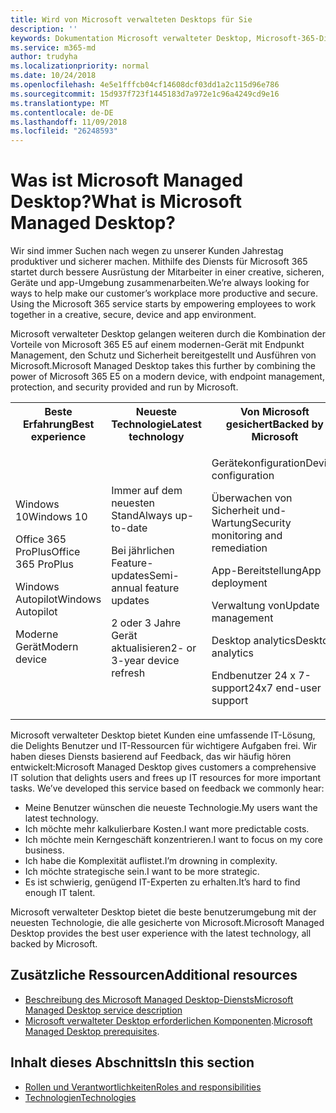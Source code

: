 ```yaml
---
title: Wird von Microsoft verwalteten Desktops für Sie
description: ''
keywords: Dokumentation Microsoft verwalteter Desktop, Microsoft-365-Dienst
ms.service: m365-md
author: trudyha
ms.localizationpriority: normal
ms.date: 10/24/2018
ms.openlocfilehash: 4e5e1fffcb04cf14608dcf03dd1a2c115d96e786
ms.sourcegitcommit: 15d937f723f1445183d7a972e1c96a4249cd9e16
ms.translationtype: MT
ms.contentlocale: de-DE
ms.lasthandoff: 11/09/2018
ms.locfileid: "26248593"
---
```

# <a name="what-is-microsoft-managed-desktop"></a><span data-ttu-id="6219c-103">Was ist Microsoft Managed Desktop?</span><span class="sxs-lookup"><span data-stu-id="6219c-103">What is Microsoft Managed Desktop?</span></span>

<!--from Overview-->

<span data-ttu-id="6219c-p101">Wir sind immer Suchen nach wegen zu unserer Kunden Jahrestag produktiver und sicherer machen. Mithilfe des Diensts für Microsoft 365 startet durch bessere Ausrüstung der Mitarbeiter in einer creative, sicheren, Geräte und app-Umgebung zusammenarbeiten.</span><span class="sxs-lookup"><span data-stu-id="6219c-p101">We’re always looking for ways to help make our customer’s workplace more productive and secure. Using the Microsoft 365 service starts by empowering employees to work together in a creative, secure, device and app environment.</span></span>

<span data-ttu-id="6219c-106">Microsoft verwalteter Desktop gelangen weiteren durch die Kombination der Vorteile von Microsoft 365 E5 auf einem modernen-Gerät mit Endpunkt Management, den Schutz und Sicherheit bereitgestellt und Ausführen von Microsoft.</span><span class="sxs-lookup"><span data-stu-id="6219c-106">Microsoft Managed Desktop takes this further by combining the power of Microsoft 365 E5 on a modern device, with endpoint management, protection, and security provided and run by Microsoft.</span></span>


<table>
<tr><th><span data-ttu-id="6219c-107">Beste Erfahrung</span><span class="sxs-lookup"><span data-stu-id="6219c-107">Best experience</span></span></th><th><span data-ttu-id="6219c-108">Neueste Technologie</span><span class="sxs-lookup"><span data-stu-id="6219c-108">Latest technology</span></span></th><th><span data-ttu-id="6219c-109">Von Microsoft gesichert</span><span class="sxs-lookup"><span data-stu-id="6219c-109">Backed by Microsoft</span></span></th></tr>
<tr><td><p><span data-ttu-id="6219c-110">Windows 10</span><span class="sxs-lookup"><span data-stu-id="6219c-110">Windows 10</span></span></p><p><span data-ttu-id="6219c-111">Office 365 ProPlus</span><span class="sxs-lookup"><span data-stu-id="6219c-111">Office 365 ProPlus</span></span></p><p></p><p><span data-ttu-id="6219c-112">Windows Autopilot</span><span class="sxs-lookup"><span data-stu-id="6219c-112">Windows Autopilot</span></span></p><p><span data-ttu-id="6219c-113">Moderne Gerät</span><span class="sxs-lookup"><span data-stu-id="6219c-113">Modern device</span></span></p></td><td><p><span data-ttu-id="6219c-114">Immer auf dem neuesten Stand</span><span class="sxs-lookup"><span data-stu-id="6219c-114">Always up-to-date</span></span></p><p><span data-ttu-id="6219c-115">Bei jährlichen Feature-updates</span><span class="sxs-lookup"><span data-stu-id="6219c-115">Semi-annual feature updates</span></span> </p><p><span data-ttu-id="6219c-116">2 oder 3 Jahre Gerät aktualisieren</span><span class="sxs-lookup"><span data-stu-id="6219c-116">2- or 3-year device refresh</span></span></p></td><td><p><span data-ttu-id="6219c-117">Gerätekonfiguration</span><span class="sxs-lookup"><span data-stu-id="6219c-117">Device configuration</span></span></p><p><span data-ttu-id="6219c-118">Überwachen von Sicherheit und-Wartung</span><span class="sxs-lookup"><span data-stu-id="6219c-118">Security monitoring and remediation</span></span></p><p><span data-ttu-id="6219c-119">App-Bereitstellung</span><span class="sxs-lookup"><span data-stu-id="6219c-119">App deployment</span></span></p><p><span data-ttu-id="6219c-120">Verwaltung von</span><span class="sxs-lookup"><span data-stu-id="6219c-120">Update management</span></span></p><p><span data-ttu-id="6219c-121">Desktop analytics</span><span class="sxs-lookup"><span data-stu-id="6219c-121">Desktop analytics</span></span></p><p><span data-ttu-id="6219c-122">Endbenutzer 24 x 7-support</span><span class="sxs-lookup"><span data-stu-id="6219c-122">24x7 end-user support</span></span></p></td></tr>
</table>

<span data-ttu-id="6219c-p102">Microsoft verwalteter Desktop bietet Kunden eine umfassende IT-Lösung, die Delights Benutzer und IT-Ressourcen für wichtigere Aufgaben frei. Wir haben dieses Diensts basierend auf Feedback, das wir häufig hören entwickelt:</span><span class="sxs-lookup"><span data-stu-id="6219c-p102">Microsoft Managed Desktop gives customers a comprehensive IT solution that delights users and frees up IT resources for more important tasks. We’ve developed this service based on feedback we commonly hear:</span></span>
- <span data-ttu-id="6219c-125">Meine Benutzer wünschen die neueste Technologie.</span><span class="sxs-lookup"><span data-stu-id="6219c-125">My users want the latest technology.</span></span>
- <span data-ttu-id="6219c-126">Ich möchte mehr kalkulierbare Kosten.</span><span class="sxs-lookup"><span data-stu-id="6219c-126">I want more predictable costs.</span></span>
- <span data-ttu-id="6219c-127">Ich möchte mein Kerngeschäft konzentrieren.</span><span class="sxs-lookup"><span data-stu-id="6219c-127">I want to focus on my core business.</span></span> 
- <span data-ttu-id="6219c-128">Ich habe die Komplexität auflistet.</span><span class="sxs-lookup"><span data-stu-id="6219c-128">I’m drowning in complexity.</span></span> 
- <span data-ttu-id="6219c-129">Ich möchte strategische sein.</span><span class="sxs-lookup"><span data-stu-id="6219c-129">I want to be more strategic.</span></span> 
- <span data-ttu-id="6219c-130">Es ist schwierig, genügend IT-Experten zu erhalten.</span><span class="sxs-lookup"><span data-stu-id="6219c-130">It’s hard to find enough IT talent.</span></span>  

<span data-ttu-id="6219c-131">Microsoft verwalteter Desktop bietet die beste benutzerumgebung mit der neuesten Technologie, die alle gesicherte von Microsoft.</span><span class="sxs-lookup"><span data-stu-id="6219c-131">Microsoft Managed Desktop provides the best user experience with the latest technology, all backed by Microsoft.</span></span> 

## <a name="additional-resources"></a><span data-ttu-id="6219c-132">Zusätzliche Ressourcen</span><span class="sxs-lookup"><span data-stu-id="6219c-132">Additional resources</span></span>
- [<span data-ttu-id="6219c-133">Beschreibung des Microsoft Managed Desktop-Diensts</span><span class="sxs-lookup"><span data-stu-id="6219c-133">Microsoft Managed Desktop service description</span></span>](../service-description/index.md)
- <span data-ttu-id="6219c-134">[Microsoft verwalteter Desktop erforderlichen Komponenten](../get-ready/prerequisites.md).</span><span class="sxs-lookup"><span data-stu-id="6219c-134">[Microsoft Managed Desktop prerequisites](../get-ready/prerequisites.md).</span></span>

<!--When you enroll in Microsoft Managed Desktop, Microsoft provides you with devices that are configured to join your Azure Active Directory tenant. Windows 10, Office 365, and some apps and features associated with [Microsoft 365 Enterprise E5](https://www.microsoft.com/en-us/microsoft-365/compare-all-microsoft-365-plans) are installed (by Microsoft) on your devices. When your employees who are using these devices need help, they contact Microsoft Managed Desktop support (provided by Microsoft) through a custom chat app.--> 

<!--With Microsoft Managed Desktop, you get **software as a service** (Microsoft 365 E5), **Device as a service** (Microsoft Surface devices ready to use), and **IT support as a service** (Help desk and more).--> 
 
## <a name="in-this-section"></a><span data-ttu-id="6219c-135">Inhalt dieses Abschnitts</span><span class="sxs-lookup"><span data-stu-id="6219c-135">In this section</span></span>
- [<span data-ttu-id="6219c-136">Rollen und Verantwortlichkeiten</span><span class="sxs-lookup"><span data-stu-id="6219c-136">Roles and responsibilities</span></span>](roles-and-responsibilities.md)
- [<span data-ttu-id="6219c-137">Technologien</span><span class="sxs-lookup"><span data-stu-id="6219c-137">Technologies</span></span>](technologies.md)
